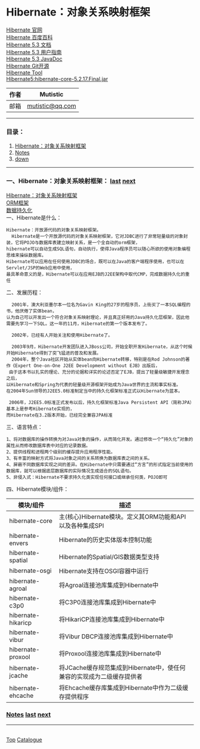 # <a id="a_top">Hibernate：对象关系映射框架</a>
[Hibernate 官网](http://hibernate.org/)  
[Hibernate 百度百科](https://baike.baidu.com/item/Hibernate/206989)  
[Hibernate 5.3 文档](http://hibernate.org/orm/documentation/5.3)  
[Hibernate 5.3 用户指南](http://docs.jboss.org/hibernate/orm/5.3/userguide/html_single/Hibernate_User_Guide.html)  
[Hibernate 5.3 JavaDoc](http://docs.jboss.org/hibernate/orm/5.3/javadocs/overview-summary.html)  
[Hibernate Git开源](https://github.com/hibernate/)  
[Hibernate Tool](http://hibernate.org/tools/)  
[Hibernate5:hibernate-core-5.2.17.Final.jar](https://search.maven.org/artifact/org.hibernate/hibernate-core/5.2.17.Final/jar)  

|作者|Mutistic|
|---|---|
|邮箱|mutistic@qq.com|

---
### <a id="a_catalogue">目录</a>：
1. <a href="#a_hibernate">Hibernate：对象关系映射框架</a>
98. <a href="#a_notes">Notes</a>
99. <a href="#a_down">down</a>

---
### <a id="a_hibernate">一、Hibernate：对象关系映射框架：</a> <a href="#a_catalogue">last</a> <a href="#a_step">next</a>
[Hibernate：对象关系映射框架](https://baike.baidu.com/item/Hibernate/206989)  
[ORM框架](https://baike.baidu.com/item/ORM%E6%A1%86%E6%9E%B6)  
[数据持久化](https://baike.baidu.com/item/%E6%95%B0%E6%8D%AE%E6%8C%81%E4%B9%85%E5%8C%96/5777076)  
一、Hibernate是什么：
```
Hibernate：开放源代码的对象关系映射框架。
  Hibernate是一个开放源代码的对象关系映射框架，它对JDBC进行了非常轻量级的对象封装，它将POJO与数据库表建立映射关系，是一个全自动的orm框架，
hibernate可以自动生成SQL语句，自动执行，使得Java程序员可以随心所欲的使用对象编程思维来操纵数据库。 
Hibernate可以应用在任何使用JDBC的场合，既可以在Java的客户端程序使用，也可以在Servlet/JSP的Web应用中使用，
最具革命意义的是，Hibernate可以在应用EJB的J2EE架构中取代CMP，完成数据持久化的重任
```
二、发展历程：
```
  2001年，澳大利亚墨尔本一位名为Gavin King的27岁的程序员，上街买了一本SQL编程的书，他厌倦了实体bean，
认为自己可以开发出一个符合对象关系映射理论，并且真正好用的Java持久化层框架，因此他需要先学习一下SQL。这一年的11月，Hibernate的第一个版本发布了。
  
  2002年，已经有人开始关注和使用Hibernate了。

  2003年9月，Hibernate开发团队进入JBoss公司，开始全职开发Hibernate，从这个时候开始Hibernate得到了突飞猛进的普及和发展。
  2004年，整个Java社区开始从实体bean向Hibernate转移，特别是在Rod Johnson的著作《Expert One-on-One J2EE Development without EJB》出版后，
 由于这本书以扎实的理论、充分的论据和详实的论述否定了EJB，提出了轻量级敏捷开发理念之后，
以Hibernate和Spring为代表的轻量级开源框架开始成为Java世界的主流和事实标准。
在2004年Sun领导的J2EE5.0标准制定当中的持久化框架标准正式以Hibernate为蓝本。

 2006年，J2EE5.0标准正式发布以后，持久化框架标准Java Persistent API（简称JPA）基本上是参考Hibernate实现的，
而Hibernate在3.2版本开始，已经完全兼容JPA标准
```
三、语言特点：
```
1、将对数据库的操作转换为对Java对象的操作，从而简化开发。通过修改一个“持久化”对象的属性从而修改数据库表中对应的记录数据。
2、提供线程和进程两个级别的缓存提升应用程序性能。
3、有丰富的映射方式将Java对象之间的关系转换为数据库表之间的关系。
4、屏蔽不同数据库实现之间的差异。在Hibernate中只需要通过“方言”的形式指定当前使用的数据库，就可以根据底层数据库的实际情况生成适合的SQL语句。
5、非侵入式：Hibernate不要求持久化类实现任何接口或继承任何类，POJO即可
```
四、Hibernate模块/组件：

|模块/组件|描述|
|---|---|
|hibernate-core|主(核心)Hibernate模块。定义其ORM功能和API以及各种集成SPI| 
|hibernate-envers|Hibernate的历史实体版本控制功能|
|hibernate-spatial|Hibernate的Spatial/GIS数据类型支持|
|hibernate-osgi|Hibernate支持在OSGI容器中运行| 
|hibernate-agroal|将Agroal连接池库集成到Hibernate中|
|hibernate-c3p0|将C3P0连接池库集成到Hibernate中|
|hibernate-hikaricp|将HikariCP连接池库集成到Hibernate中|
|hibernate-vibur|将Vibur DBCP连接池库集成到Hibernate中|
|hibernate-proxool|将Proxool连接池库集成到Hibernate中|
|hibernate-jcache|将JCache缓存规范集成到Hibernate中，使任何兼容的实现成为二级缓存提供者| 
|hibernate-ehcache|将Ehcache缓存库集成到Hibernate中作为二级缓存提供程序|



### <a id="a_notes">[Notes](https://github.com/mutistic/mutistic.database/blob/master/com.mutisitc.database.hibernate/notes)</a> <a href="#a_transaction">last</a> <a href="#a_catalogue">next</a>

---
<a id="a_down"></a>  
<a href="#a_top">Top</a> 
<a href="#a_catalogue">Catalogue</a>
